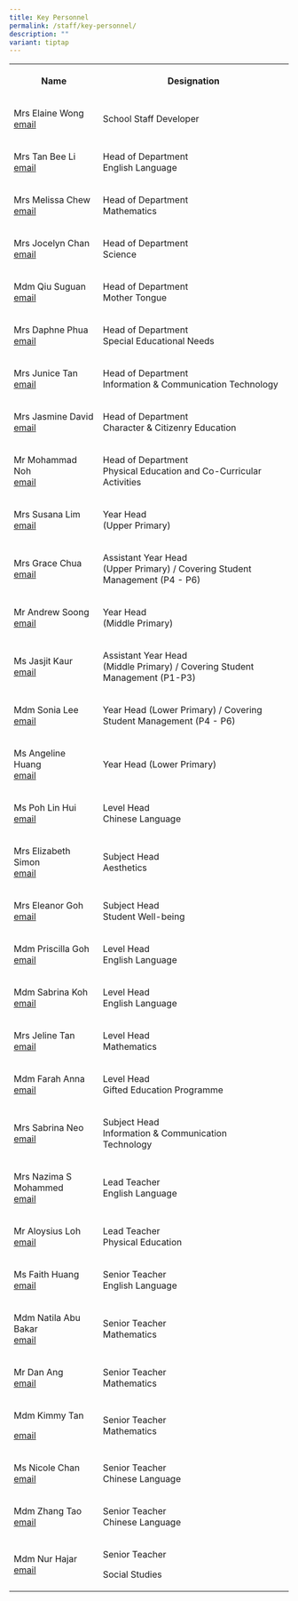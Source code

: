 ```yaml
---
title: Key Personnel
permalink: /staff/key-personnel/
description: ""
variant: tiptap
---
```

<table style="minWidth: 50px">
<colgroup>
<col>
<col>
</colgroup>
<tbody>
<tr>
<th rowspan="1" colspan="1">
<p><strong>Name</strong>
</p>
</th>
<th rowspan="1" colspan="1">
<p><strong>Designation</strong>
</p>
</th>
</tr>
<tr>
<td rowspan="1" colspan="1">
<p>Mrs Elaine Wong
<br><a href="mailto:lam_hui_ern_elaine@schools.gov.sg" rel="noopener noreferrer nofollow" target="_blank">email</a>
</p>
</td>
<td rowspan="1" colspan="1">
<p>School Staff Developer</p>
</td>
</tr>
<tr>
<td rowspan="1" colspan="1">
<p>Mrs Tan Bee Li
<br><a href="mailto:yeu_bee_li@schools.gov.sg" rel="noopener noreferrer nofollow" target="_blank">email</a>
</p>
</td>
<td rowspan="1" colspan="1">
<p>Head of Department
<br>English Language</p>
</td>
</tr>
<tr>
<td rowspan="1" colspan="1">
<p>Mrs Melissa Chew
<br><a href="mailto:ng_mei_paoo_melissa@schools.gov.sg" rel="noopener noreferrer nofollow" target="_blank">email</a>
</p>
</td>
<td rowspan="1" colspan="1">
<p>Head of Department
<br>Mathematics</p>
</td>
</tr>
<tr>
<td rowspan="1" colspan="1">
<p>Mrs Jocelyn Chan
<br><a href="mailto:lin_xiuqin@schools.gov.sg" rel="noopener noreferrer nofollow" target="_blank">email</a>
</p>
</td>
<td rowspan="1" colspan="1">
<p>Head of Department
<br>Science</p>
</td>
</tr>
<tr>
<td rowspan="1" colspan="1">
<p>Mdm Qiu Suguan
<br><a href="mailto:qiu_suguan@schools.gov.sg" rel="noopener noreferrer nofollow" target="_blank">email</a>
</p>
</td>
<td rowspan="1" colspan="1">
<p>Head of Department
<br>Mother Tongue</p>
</td>
</tr>
<tr>
<td rowspan="1" colspan="1">
<p>Mrs Daphne Phua
<br><a href="mailto:goh_siew_leng_daphne@schools.gov.sg" rel="noopener noreferrer nofollow" target="_blank">email</a>
</p>
</td>
<td rowspan="1" colspan="1">
<p>Head of Department
<br>Special Educational Needs</p>
</td>
</tr>
<tr>
<td rowspan="1" colspan="1">
<p>Mrs Junice Tan
<br><a href="mailto:teo_kwee_siang@schools.gov.sg" rel="noopener noreferrer nofollow" target="_blank">email</a>
</p>
</td>
<td rowspan="1" colspan="1">
<p>Head of Department
<br>Information &amp; Communication Technology</p>
</td>
</tr>
<tr>
<td rowspan="1" colspan="1">
<p>Mrs Jasmine David
<br><a href="mailto:lim_li_shi_jasmine@schools.gov.sg" rel="noopener noreferrer nofollow" target="_blank">email</a>
</p>
</td>
<td rowspan="1" colspan="1">
<p>Head of Department
<br>Character &amp; Citizenry Education</p>
</td>
</tr>
<tr>
<td rowspan="1" colspan="1">
<p>Mr Mohammad Noh
<br><a href="mailto:mohammad_noh_jaffri@schools.gov.sg" rel="noopener noreferrer nofollow" target="_blank">email</a>
</p>
</td>
<td rowspan="1" colspan="1">
<p>Head of Department
<br>Physical Education and Co-Curricular Activities</p>
</td>
</tr>
<tr>
<td rowspan="1" colspan="1">
<p>Mrs Susana Lim
<br><a href="mailto:lim_siok_fun_susana@schools.gov.sg" rel="noopener noreferrer nofollow" target="_blank">email</a>
</p>
</td>
<td rowspan="1" colspan="1">
<p>Year Head
<br>(Upper Primary)</p>
</td>
</tr>
<tr>
<td rowspan="1" colspan="1">
<p>Mrs Grace Chua
<br><a href="mailto:chua_wee_leng@schools.gov.sg" rel="noopener noreferrer nofollow" target="_blank">email</a>
</p>
</td>
<td rowspan="1" colspan="1">
<p>Assistant Year Head
<br>(Upper Primary) / Covering Student Management (P4 - P6)</p>
</td>
</tr>
<tr>
<td rowspan="1" colspan="1">
<p>Mr Andrew Soong
<br><a href="mailto:soong_kheng_fah_andrew@schools.gov.sg" rel="noopener noreferrer nofollow" target="_blank">email</a>
</p>
</td>
<td rowspan="1" colspan="1">
<p>Year Head
<br>(Middle Primary)</p>
</td>
</tr>
<tr>
<td rowspan="1" colspan="1">
<p>Ms Jasjit Kaur
<br><a href="mailto:jasjit_kaur_ranjit_singh@schools.gov.sg" rel="noopener noreferrer nofollow" target="_blank">email</a>
</p>
</td>
<td rowspan="1" colspan="1">
<p>Assistant Year Head
<br>(Middle Primary) / Covering Student Management (P1-P3)</p>
</td>
</tr>
<tr>
<td rowspan="1" colspan="1">
<p>Mdm Sonia Lee
<br><a href="mailto:lee_sock_ping@schools.gov.sg" rel="noopener noreferrer nofollow" target="_blank">email</a>
</p>
</td>
<td rowspan="1" colspan="1">
<p>Year Head (Lower Primary) / Covering Student Management (P4 - P6)
<br>
</p>
</td>
</tr>
<tr>
<td rowspan="1" colspan="1">
<p>Ms Angeline Huang
<br><a href="mailto:angelina_huang@schools.gov.sg" rel="noopener noreferrer nofollow" target="_blank">email</a>
</p>
</td>
<td rowspan="1" colspan="1">
<p>Year Head (Lower Primary)</p>
</td>
</tr>
<tr>
<td rowspan="1" colspan="1">
<p>Ms Poh Lin Hui
<br><a href="mailto:poh_lin_hui@schools.gov.sg" rel="noopener noreferrer nofollow" target="_blank">email</a>
</p>
</td>
<td rowspan="1" colspan="1">
<p>Level Head
<br>Chinese Language</p>
</td>
</tr>
<tr>
<td rowspan="1" colspan="1">
<p>Mrs Elizabeth Simon
<br><a href="mailto:elizabeth_simon@schools.gov.sg" rel="noopener noreferrer nofollow" target="_blank">email</a>
</p>
</td>
<td rowspan="1" colspan="1">
<p>Subject Head
<br>Aesthetics</p>
</td>
</tr>
<tr>
<td rowspan="1" colspan="1">
<p>Mrs Eleanor Goh
<br><a href="mailto:eleanor_goh@schools.gov.sg" rel="noopener noreferrer nofollow" target="_blank">email</a>
</p>
</td>
<td rowspan="1" colspan="1">
<p>Subject Head
<br>Student Well-being</p>
</td>
</tr>
<tr>
<td rowspan="1" colspan="1">
<p>Mdm Priscilla Goh
<br><a href="mailto:goh_hwi_ping@schools.gov.sg" rel="noopener noreferrer nofollow" target="_blank">email</a>
</p>
</td>
<td rowspan="1" colspan="1">
<p>Level Head
<br>English Language</p>
</td>
</tr>
<tr>
<td rowspan="1" colspan="1">
<p>Mdm Sabrina Koh
<br><a href="mailto:koh_rui_en_sabrina@schools.gov.sg" rel="noopener noreferrer nofollow" target="_blank">email</a>
</p>
</td>
<td rowspan="1" colspan="1">
<p>Level Head
<br>English Language</p>
</td>
</tr>
<tr>
<td rowspan="1" colspan="1">
<p>Mrs Jeline Tan
<br><a href="mailto:ng_lay_yen_a@schools.gov.sg" rel="noopener noreferrer nofollow" target="_blank">email</a>
</p>
</td>
<td rowspan="1" colspan="1">
<p>Level Head
<br>Mathematics</p>
</td>
</tr>
<tr>
<td rowspan="1" colspan="1">
<p>Mdm Farah Anna
<br><a href="mailto:farah_anna_mohamed@schools.gov.sg" rel="noopener noreferrer nofollow" target="_blank">email</a>
</p>
</td>
<td rowspan="1" colspan="1">
<p>Level Head
<br>Gifted Education Programme</p>
</td>
</tr>
<tr>
<td rowspan="1" colspan="1">
<p>Mrs Sabrina Neo
<br><a href="mailto:seah_jia_fen_sabrina@schools.gov.sg" rel="noopener noreferrer nofollow" target="_blank">email</a>
</p>
</td>
<td rowspan="1" colspan="1">
<p>Subject Head
<br>Information &amp; Communication
<br>Technology</p>
</td>
</tr>
<tr>
<td rowspan="1" colspan="1">
<p>Mrs Nazima S Mohammed
<br><a href="mailto:nazima_shaik_mohammed@schools.gov.sg" rel="noopener noreferrer nofollow" target="_blank">email</a>
</p>
</td>
<td rowspan="1" colspan="1">
<p>Lead Teacher
<br>English Language</p>
</td>
</tr>
<tr>
<td rowspan="1" colspan="1">
<p>Mr Aloysius Loh
<br><a href="mailto:loh_yun_kong@schools.gov.sg" rel="noopener noreferrer nofollow" target="_blank">email</a>
</p>
</td>
<td rowspan="1" colspan="1">
<p>Lead Teacher
<br>Physical Education</p>
</td>
</tr>
<tr>
<td rowspan="1" colspan="1">
<p>Ms Faith Huang
<br><a href="mailto:huang_huiru_faith@schools.gov.sg" rel="noopener noreferrer nofollow" target="_blank">email</a>
</p>
</td>
<td rowspan="1" colspan="1">
<p>Senior Teacher
<br>English Language</p>
</td>
</tr>
<tr>
<td rowspan="1" colspan="1">
<p>Mdm Natila Abu Bakar
<br><a href="mailto:natila_abu_bakar@schools.gov.sg" rel="noopener noreferrer nofollow" target="_blank">email</a> 
<br>
</p>
</td>
<td rowspan="1" colspan="1">
<p>Senior Teacher
<br>Mathematics</p>
</td>
</tr>
<tr>
<td rowspan="1" colspan="1">
<p>Mr Dan Ang
<br><a href="mailto:ang_kah_eng@schools.gov.sg" rel="noopener noreferrer nofollow" target="_blank">email</a>
</p>
</td>
<td rowspan="1" colspan="1">
<p>Senior Teacher
<br>Mathematics</p>
</td>
</tr>
<tr>
<td rowspan="1" colspan="1">
<p>Mdm Kimmy Tan</p>
<p><a href="mailto:tan_sue_ling_kimmy@schools.gov.sg" rel="noopener noreferrer nofollow" target="_blank">email</a>
</p>
</td>
<td rowspan="1" colspan="1">
<p>Senior Teacher
<br>Mathematics</p>
</td>
</tr>
<tr>
<td rowspan="1" colspan="1">
<p>Ms Nicole Chan
<br><a href="mailto:nicole_chan_poh_wan@schools.gov.sg" rel="noopener noreferrer nofollow" target="_blank">email</a>
</p>
</td>
<td rowspan="1" colspan="1">
<p>Senior Teacher
<br>Chinese Language</p>
</td>
</tr>
<tr>
<td rowspan="1" colspan="1">
<p>Mdm Zhang Tao
<br><a href="mailto:zhang_tao@schools.gov.sg" rel="noopener noreferrer nofollow" target="_blank">email</a>
</p>
</td>
<td rowspan="1" colspan="1">
<p>Senior Teacher
<br>Chinese Language</p>
</td>
</tr>
<tr>
<td rowspan="1" colspan="1">
<p>Mdm Nur Hajar
<br><a href="mailto:nur_hajar_abdul_samad@schools.gov.sg" rel="noopener noreferrer nofollow" target="_blank">email</a>
</p>
</td>
<td rowspan="1" colspan="1">
<p>Senior Teacher</p>
<p>Social Studies</p>
</td>
</tr>
</tbody>
</table>
<p></p>